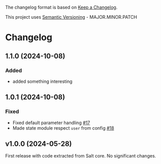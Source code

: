 The changelog format is based on [Keep a Changelog](https://keepachangelog.com/en/1.0.0/).

This project uses [Semantic Versioning](https://semver.org/) - MAJOR.MINOR.PATCH

# Changelog

## 1.1.0 (2024-10-08)


### Added

- added something interesting


## 1.0.1 (2024-10-08)


### Fixed

- Fixed default parameter handling [#17](https://github.com/salt-extensions/saltext-pushover/issues/17)
- Made state module respect `user` from config [#18](https://github.com/salt-extensions/saltext-pushover/issues/18)


## v1.0.0 (2024-05-28)

First release with code extracted from Salt core.
No significant changes.
